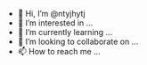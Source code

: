 - 👋 Hi, I’m @ntyjhytj
- 👀 I’m interested in ...
- 🌱 I’m currently learning ...
- 💞️ I’m looking to collaborate on ...
- 📫 How to reach me ...

<!---
ntyjhytj/ntyjhytj is a ✨ special ✨ repository because its `README.md` (this file) appears on your GitHub profile.
You can click the Preview link to take a look at your changes.
--->
